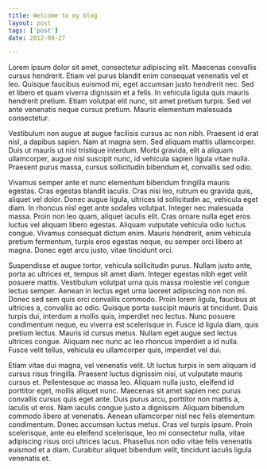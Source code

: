 ```yaml
---
title: Welcome to my blog
layout: post
tags: ['post']
date: 2012-08-27

---
```


Lorem ipsum dolor sit amet, consectetur adipiscing elit. Maecenas convallis cursus hendrerit. Etiam vel purus blandit enim consequat venenatis vel et leo. Quisque faucibus euismod mi, eget accumsan justo hendrerit nec. Sed et libero et quam viverra dignissim et a felis. In vehicula ligula quis mauris hendrerit pretium. Etiam volutpat elit nunc, sit amet pretium turpis. Sed vel ante venenatis neque cursus pretium. Mauris elementum malesuada consectetur.

Vestibulum non augue at augue facilisis cursus ac non nibh. Praesent id erat nisl, a dapibus sapien. Nam at magna sem. Sed aliquam mattis ullamcorper. Duis ut mauris ut nisl tristique interdum. Morbi gravida, elit a aliquam ullamcorper, augue nisl suscipit nunc, id vehicula sapien ligula vitae nulla. Praesent purus massa, cursus sollicitudin bibendum et, convallis sed odio.

Vivamus semper ante et nunc elementum bibendum fringilla mauris egestas. Cras egestas blandit iaculis. Cras nisi leo, rutrum eu gravida quis, aliquet vel dolor. Donec augue ligula, ultrices id sollicitudin ac, vehicula eget diam. In rhoncus nisl eget ante sodales volutpat. Integer nec malesuada massa. Proin non leo quam, aliquet iaculis elit. Cras ornare nulla eget eros luctus vel aliquam libero egestas. Aliquam vulputate vehicula odio luctus congue. Vivamus consequat dictum enim. Mauris hendrerit, enim vehicula pretium fermentum, turpis eros egestas neque, eu semper orci libero at magna. Donec eget arcu justo, vitae tincidunt orci.

Suspendisse et augue tortor, vehicula sollicitudin purus. Nullam justo ante, porta ac ultrices et, tempus sit amet diam. Integer egestas nibh eget velit posuere mattis. Vestibulum volutpat urna quis massa molestie vel congue lectus semper. Aenean in lectus eget urna laoreet adipiscing non non mi. Donec sed sem quis orci convallis commodo. Proin lorem ligula, faucibus at ultricies a, convallis ac odio. Quisque porta suscipit mauris at tincidunt. Duis turpis dui, interdum a mollis quis, imperdiet nec lectus. Nunc posuere condimentum neque, eu viverra est scelerisque in. Fusce id ligula diam, quis pretium lectus. Mauris id cursus metus. Nullam eget augue sed lectus ultrices congue. Aliquam nec nunc ac leo rhoncus imperdiet a id nulla. Fusce velit tellus, vehicula eu ullamcorper quis, imperdiet vel dui.

Etiam vitae dui magna, vel venenatis velit. Ut luctus turpis in sem aliquam id cursus risus fringilla. Praesent luctus dignissim nisi, ut vulputate mauris cursus et. Pellentesque ac massa leo. Aliquam nulla justo, eleifend id porttitor eget, mollis aliquet nunc. Maecenas sit amet sapien nec purus convallis cursus quis eget ante. Duis purus arcu, porttitor non mattis a, iaculis ut eros. Nam iaculis congue justo a dignissim. Aliquam bibendum commodo libero at venenatis. Aenean ullamcorper nisl nec felis elementum condimentum. Donec accumsan luctus metus. Cras vel turpis ipsum. Proin scelerisque, ante eu eleifend scelerisque, leo mi consectetur nulla, vitae adipiscing risus orci ultrices lacus. Phasellus non odio vitae felis venenatis euismod et a diam. Curabitur aliquet bibendum velit, tincidunt iaculis ligula venenatis et.



